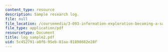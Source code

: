 ```yaml
---
content_type: resource
description: Sample research log.
file: null
file_location: /coursemedia/3-093-information-exploration-becoming-a-savvy-scholar-fall-2006/5c452791a8f695eb81aa81898682e28f_log_sample2.pdf
file_type: application/pdf
resourcetype: Document
title: log_sample2.pdf
uid: 5c452791-a8f6-95eb-81aa-81898682e28f
---
```

